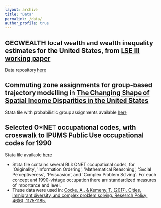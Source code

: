 ```yaml
---
layout: archive
title: "Data"
permalink: /data/
author_profile: true
---
```


<h2>GEOWEALTH local wealth and wealth inequality estimates for the United States, from <a href="http://eprints.lse.ac.uk/119980/" target="_blank"> LSE III working paper </a>  </h2>

Data repository <a href="https://doi.org/10.3886/E192306V1" target="_blank">here</a>


<h2>Commuting zone assignments for group-based trajectory modelling in <a href="https://doi.org/10.1080/00130095.2023.2244111" target="_blank"> The Changing Shape of Spatial Income Disparities in the United States </a>  </h2>

Stata file with probabilistic group assignments available <a href="/files/traj_probabilities.dta" target="_blank">here</a>

<h2>Selected O*NET occupational codes, with crosswalk to IPUMS Public Use occupational codes for 1990 </h2>
  
Stata file available <a href="/files/onet-master_selected.dta" target="_blank">here</a>

- Stata file contains several BLS ONET occupational codes, for 'Originality', 'Information Ordering', 'Mathematical Reasoning', 'Social Perceptiveness', 'Persuasion', and 'Complex Problem Solving'. For each concept and 1990-vintage occupation there are standardized measures of importance and level.
- These data were used in: <a href="https://www.sciencedirect.com/science/article/pii/S0048733317300781" target="_blank">Cooke, A., & Kemeny, T. (2017). Cities, immigrant diversity, and complex problem solving. Research Policy, 46(6), 1175-1185.</a>
